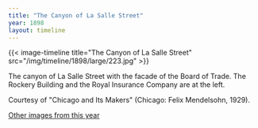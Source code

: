 ```yaml
---
title: "The Canyon of La Salle Street"
year: 1898
layout: timeline
---
```


{{< image-timeline title="The Canyon of La Salle Street" src="/img/timeline/1898/large/223.jpg" >}}


The canyon of La Salle Street with the facade of the Board of Trade. The Rockery Building and the Royal Insurance Company are at the left. 

Courtesy of "Chicago and Its Makers" (Chicago: Felix Mendelsohn, 1929). 

[Other images from this year](/historical/timeline/1898)